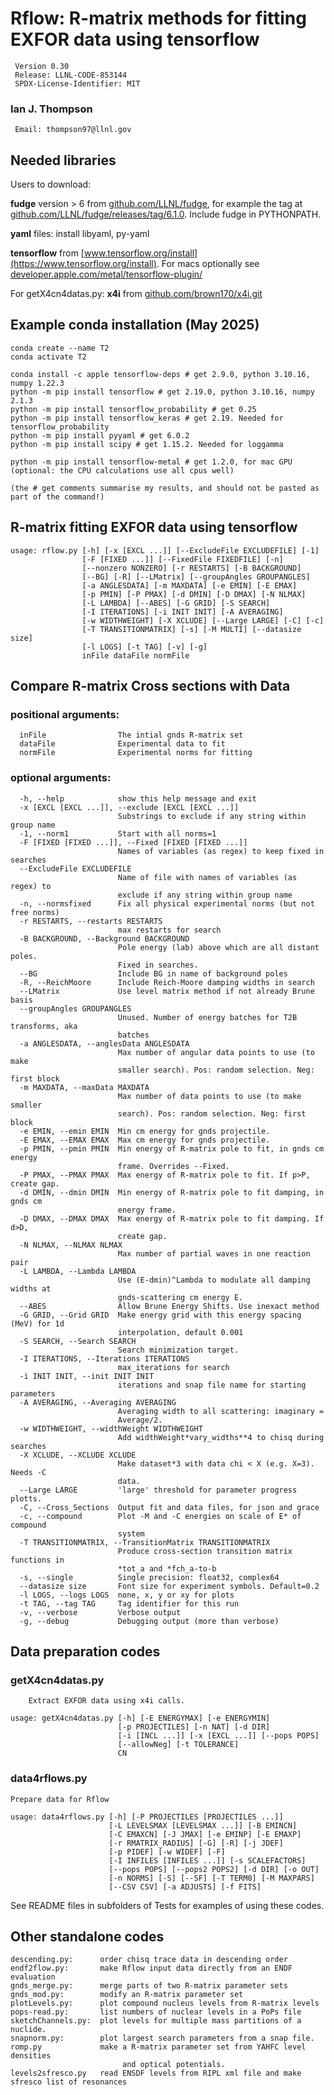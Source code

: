 # Rflow:  R-matrix methods for fitting EXFOR data using tensorflow
	 Version 0.30
	 Release: LLNL-CODE-853144
	 SPDX-License-Identifier: MIT
###  Ian J. Thompson

	 Email: thompson97@llnl.gov
	   
## Needed libraries

Users to download:

**fudge** version > 6 from [github.com/LLNL/fudge](https://github.com/LLNL/fudge),
  for example the tag at [github.com/LLNL/fudge/releases/tag/6.1.0](https://github.com/LLNL/fudge/releases/tag/6.1.0). Include fudge in PYTHONPATH.


**yaml** files: install libyaml, py-yaml

**tensorflow** from [www.tensorflow.org/install](https://www.tensorflow.org/install).
For macs optionally see [developer.apple.com/metal/tensorflow-plugin/](https://developer.apple.com/metal/tensorflow-plugin/)

For getX4cn4datas.py: 
**x4i** from [github.com/brown170/x4i.git](https://github.com/brown170/x4i.git)


## Example conda installation (May 2025)
 
	conda create --name T2
	conda activate T2 

	conda install -c apple tensorflow-deps # get 2.9.0, python 3.10.16, numpy 1.22.3
	python -m pip install tensorflow # get 2.19.0, python 3.10.16, numpy 2.1.3
	python -m pip install tensorflow_probability # get 0.25
	python -m pip install tensorflow_keras # get 2.19. Needed for tensorflow_probability
	python -m pip install pyyaml # get 6.0.2
	python -m pip install scipy # get 1.15.2. Needed for loggamma

	python -m pip install tensorflow-metal # get 1.2.0, for mac GPU (optional: the CPU calculations use all cpus well)

	(the # get comments summarise my results, and should not be pasted as part of the command!)

## R-matrix fitting EXFOR data using tensorflow
```
usage: rflow.py [-h] [-x [EXCL ...]] [--ExcludeFile EXCLUDEFILE] [-1]
                [-F [FIXED ...]] [--FixedFile FIXEDFILE] [-n]
                [--nonzero NONZERO] [-r RESTARTS] [-B BACKGROUND]
                [--BG] [-R] [--LMatrix] [--groupAngles GROUPANGLES]
                [-a ANGLESDATA] [-m MAXDATA] [-e EMIN] [-E EMAX]
                [-p PMIN] [-P PMAX] [-d DMIN] [-D DMAX] [-N NLMAX]
                [-L LAMBDA] [--ABES] [-G GRID] [-S SEARCH]
                [-I ITERATIONS] [-i INIT INIT] [-A AVERAGING]
                [-w WIDTHWEIGHT] [-X XCLUDE] [--Large LARGE] [-C] [-c]
                [-T TRANSITIONMATRIX] [-s] [-M MULTI] [--datasize size]
                [-l LOGS] [-t TAG] [-v] [-g]
                inFile dataFile normFile
```
## Compare R-matrix Cross sections with Data

### positional arguments:
	  inFile                The intial gnds R-matrix set
	  dataFile              Experimental data to fit
	  normFile              Experimental norms for fitting

### optional arguments:
```
  -h, --help            show this help message and exit
  -x [EXCL [EXCL ...]], --exclude [EXCL [EXCL ...]]
                        Substrings to exclude if any string within group name
  -1, --norm1           Start with all norms=1
  -F [FIXED [FIXED ...]], --Fixed [FIXED [FIXED ...]]
                        Names of variables (as regex) to keep fixed in searches
  --ExcludeFile EXCLUDEFILE
                        Name of file with names of variables (as regex) to
                        exclude if any string within group name
  -n, --normsfixed      Fix all physical experimental norms (but not free norms)
  -r RESTARTS, --restarts RESTARTS
                        max restarts for search
  -B BACKGROUND, --Background BACKGROUND
                        Pole energy (lab) above which are all distant poles.
                        Fixed in searches.
  --BG                  Include BG in name of background poles
  -R, --ReichMoore      Include Reich-Moore damping widths in search
  --LMatrix             Use level matrix method if not already Brune basis
  --groupAngles GROUPANGLES
                        Unused. Number of energy batches for T2B transforms, aka
                        batches
  -a ANGLESDATA, --anglesData ANGLESDATA
                        Max number of angular data points to use (to make
                        smaller search). Pos: random selection. Neg: first block
  -m MAXDATA, --maxData MAXDATA
                        Max number of data points to use (to make smaller
                        search). Pos: random selection. Neg: first block
  -e EMIN, --emin EMIN  Min cm energy for gnds projectile.
  -E EMAX, --EMAX EMAX  Max cm energy for gnds projectile.
  -p PMIN, --pmin PMIN  Min energy of R-matrix pole to fit, in gnds cm energy
                        frame. Overrides --Fixed.
  -P PMAX, --PMAX PMAX  Max energy of R-matrix pole to fit. If p>P, create gap.
  -d DMIN, --dmin DMIN  Min energy of R-matrix pole to fit damping, in gnds cm
                        energy frame.
  -D DMAX, --DMAX DMAX  Max energy of R-matrix pole to fit damping. If d>D,
                        create gap.
  -N NLMAX, --NLMAX NLMAX
                        Max number of partial waves in one reaction pair
  -L LAMBDA, --Lambda LAMBDA
                        Use (E-dmin)^Lambda to modulate all damping widths at
                        gnds-scattering cm energy E.
  --ABES                Allow Brune Energy Shifts. Use inexact method
  -G GRID, --Grid GRID  Make energy grid with this energy spacing (MeV) for 1d
                        interpolation, default 0.001
  -S SEARCH, --Search SEARCH
                        Search minimization target.
  -I ITERATIONS, --Iterations ITERATIONS
                        max_iterations for search
  -i INIT INIT, --init INIT INIT
                        iterations and snap file name for starting parameters
  -A AVERAGING, --Averaging AVERAGING
                        Averaging width to all scattering: imaginary =
                        Average/2.
  -w WIDTHWEIGHT, --widthWeight WIDTHWEIGHT
                        Add widthWeight*vary_widths**4 to chisq during searches
  -X XCLUDE, --XCLUDE XCLUDE
                        Make dataset*3 with data chi < X (e.g. X=3). Needs -C
                        data.
  --Large LARGE         'large' threshold for parameter progress plotts.
  -C, --Cross_Sections  Output fit and data files, for json and grace
  -c, --compound        Plot -M and -C energies on scale of E* of compound
                        system
  -T TRANSITIONMATRIX, --TransitionMatrix TRANSITIONMATRIX
                        Produce cross-section transition matrix functions in
                        *tot_a and *fch_a-to-b
  -s, --single          Single precision: float32, complex64
  --datasize size       Font size for experiment symbols. Default=0.2
  -l LOGS, --logs LOGS  none, x, y or xy for plots
  -t TAG, --tag TAG     Tag identifier for this run
  -v, --verbose         Verbose output
  -g, --debug           Debugging output (more than verbose)
```

## Data preparation codes
### getX4cn4datas.py
```
	Extract EXFOR data using x4i calls.

usage: getX4cn4datas.py [-h] [-E ENERGYMAX] [-e ENERGYMIN]
                        [-p PROJECTILES] [-n NAT] [-d DIR]
                        [-i [INCL ...]] [-x [EXCL ...]] [--pops POPS]
                        [--allowNeg] [-t TOLERANCE]
                        CN

```
### data4rflows.py
	Prepare data for Rflow
```	
usage: data4rflows.py [-h] [-P PROJECTILES [PROJECTILES ...]]
                      [-L LEVELSMAX [LEVELSMAX ...]] [-B EMINCN]
                      [-C EMAXCN] [-J JMAX] [-e EMINP] [-E EMAXP]
                      [-r RMATRIX_RADIUS] [-G] [-R] [-j JDEF]
                      [-p PIDEF] [-w WIDEF] [-F]
                      [-I INFILES [INFILES ...]] [-s SCALEFACTORS]
                      [--pops POPS] [--pops2 POPS2] [-d DIR] [-o OUT]
                      [-n NORMS] [-S] [--SF] [-T TERM0] [-M MAXPARS]
                      [--CSV CSV] [-a ADJUSTS] [-f FITS]
```
See README files in subfolders of Tests for examples of using these codes.

## Other standalone codes
```
descending.py:		order chisq trace data in descending order
endf2flow.py:		make Rflow input data directly from an ENDF evaluation
gnds_merge.py: 		merge parts of two R-matrix parameter sets
gnds_mod.py:		modify an R-matrix parameter set
plotLevels.py:		plot compound nucleus levels from R-matrix levels
pops-read.py:		list numbers of nuclear levels in a PoPs file
sketchChannels.py:	plot levels for multiple mass partitions of a nuclide.
snapnorm.py:		plot largest search parameters from a snap file.
romp.py				make a R-matrix parameter set from YAHFC level densities
						 and optical potentials.
levels2sfresco.py	read ENSDF levels from RIPL xml file and make sfresco list of resonances
```
